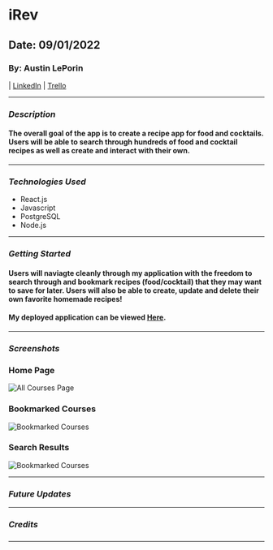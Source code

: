 # iRev

## Date: 09/01/2022

### By: Austin LePorin

| [LinkedIn](https://www.linkedin.com/in/austin-leporin/) | [Trello](https://trello.com/b/Vc5IEirW/capstone-project-recipetails)

---

### **_Description_**

#### The overall goal of the app is to create a recipe app for food and cocktails. Users will be able to search through hundreds of food and cocktail recipes as well as create and interact with their own.

---

### **_Technologies Used_**

- React.js
- Javascript
- PostgreSQL
- Node.js

---

### **_Getting Started_**

#### Users will naviagte cleanly through my application with the freedom to search through and bookmark recipes (food/cocktail) that they may want to save for later. Users will also be able to create, update and delete their own favorite homemade recipes!

#### My deployed application can be viewed [Here](https://irev-fd5e2.web.app/).

---

### **_Screenshots_**

### Home Page

![All Courses Page](https://i.imgur.com/kqcQbDr.png)

### Bookmarked Courses

![Bookmarked Courses](https://i.imgur.com/gM6fPoQ.png)

### Search Results

![Bookmarked Courses](https://i.imgur.com/2Vv40fD.jpg)

---

### **_Future Updates_**

---

### **_Credits_**

#####

#####

#####

---
